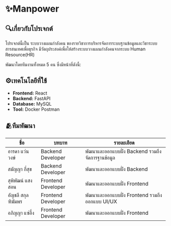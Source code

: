 # ✨Manpower

## 🔍เกี่ยวกับโปรเจกต์

โปรเจกต์นี้เป็น ระบบวางแผนกำลังคน ของรายวิชาการบริหารจัดการระบบฐานข้อมูลและวิชาระบบสารสนเทศเพื่อธุรกิจ มีวัตถุประสงค์เพื่อให้สร้างระบบวางแผนกำลังคนจากระบบ Human Resource(HR)

พัฒนาโดยทีมงานทั้งหมด 5 คน ซึ่งมีหน้าที่ดังนี้:

## ⚙️เทคโนโลยีที่ใช้
- **Frontend:** React
- **Backend:** FastAPI
- **Database:** MySQL
- **Tool:** Docker Postman

## 🫂ทีมพัฒนา

| ชื่อ | บทบาท | รายละเอียด |
|------|------|----------|
| อารดา แว่นวงษ์ | Backend Developer | พัฒนาและออกแบบฝั่ง Backend รวมถึงจัดการฐานข้อมูล |
| สมัญญา กี่สุข | Backend Developer | พัฒนาและออกแบบฝั่ง Backend |
| สุพิพัฒน์ แสงสอน | Frontend Developer | พัฒนาและออกแบบฝั่ง Frontend |
| อัญชลี สกุลฑิฆัมพร | Frontend Developer | พัฒนาและออกแบบฝั่ง Frontend รวมถึงออกแบบ UI/UX |
| อภิญญา แซ่อึ้ง | Frontend Developer | พัฒนาและออกแบบฝั่ง Frontend |
